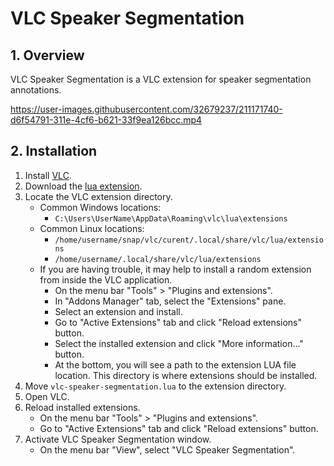 # VLC Speaker Segmentation

## 1. Overview

VLC Speaker Segmentation is a VLC extension for speaker segmentation annotations.

https://user-images.githubusercontent.com/32679237/211171740-d6f54791-311e-4cf6-b621-33f9ea126bcc.mp4


## 2. Installation

1. Install [VLC](https://www.videolan.org/vlc/).
2. Download the [lua extension](vlc-speaker-segmentation.lua).
3. Locate the VLC extension directory.
   - Common Windows locations:
     - `C:\Users\UserName\AppData\Roaming\vlc\lua\extensions`
   - Common Linux locations:
     - `/home/username/snap/vlc/curent/.local/share/vlc/lua/extensions`
     - `/home/username/.local/share/vlc/lua/extensions`
   - If you are having trouble, it may help to install a random extension from inside the VLC application.
     - On the menu bar "Tools" > "Plugins and extensions".
     - In "Addons Manager" tab, select the "Extensions" pane.
     - Select an extension and install.
     - Go to "Active Extensions" tab and click "Reload extensions" button.
     - Select the installed extension and click "More information..." button.
     - At the bottom, you will see a path to the extension LUA file location. This directory is where extensions should be installed.
4. Move `vlc-speaker-segmentation.lua` to the extension directory.
5. Open VLC.
6. Reload installed extensions.
   - On the menu bar "Tools" > "Plugins and extensions".
   - Go to "Active Extensions" tab and click "Reload extensions" button.
7. Activate VLC Speaker Segmentation window.
   - On the menu bar "View", select "VLC Speaker Segmentation".
